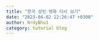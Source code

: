 ```yaml
---
title: "한국 성인 영화 다시 보기"
date: "2023-04-02 12:26:47 +0300"
author: NrdyBhu1
category: tutorial blog
---
```

